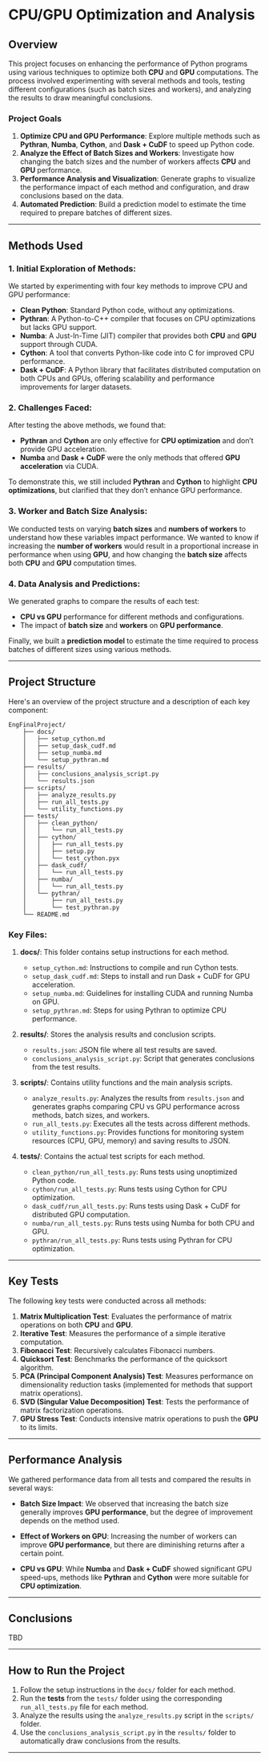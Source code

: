 # CPU/GPU Optimization and Analysis
## Overview

This project focuses on enhancing the performance of Python programs using various techniques to optimize both **CPU** and **GPU** computations. The process involved experimenting with several methods and tools, testing different configurations (such as batch sizes and workers), and analyzing the results to draw meaningful conclusions.

### Project Goals

1. **Optimize CPU and GPU Performance**: Explore multiple methods such as **Pythran**, **Numba**, **Cython**, and **Dask + CuDF** to speed up Python code.
2. **Analyze the Effect of Batch Sizes and Workers**: Investigate how changing the batch sizes and the number of workers affects **CPU** and **GPU** performance.
3. **Performance Analysis and Visualization**: Generate graphs to visualize the performance impact of each method and configuration, and draw conclusions based on the data.
4. **Automated Prediction**: Build a prediction model to estimate the time required to prepare batches of different sizes.

---

## Methods Used

### 1. **Initial Exploration of Methods**:

We started by experimenting with four key methods to improve CPU and GPU performance:

- **Clean Python**: Standard Python code, without any optimizations.
- **Pythran**: A Python-to-C++ compiler that focuses on CPU optimizations but lacks GPU support.
- **Numba**: A Just-In-Time (JIT) compiler that provides both **CPU** and **GPU** support through CUDA.
- **Cython**: A tool that converts Python-like code into C for improved CPU performance.
- **Dask + CuDF**: A Python library that facilitates distributed computation on both CPUs and GPUs, offering scalability and performance improvements for larger datasets.

### 2. **Challenges Faced**:

After testing the above methods, we found that:
- **Pythran** and **Cython** are only effective for **CPU optimization** and don’t provide GPU acceleration.
- **Numba** and **Dask + CuDF** were the only methods that offered **GPU acceleration** via CUDA.

To demonstrate this, we still included **Pythran** and **Cython** to highlight **CPU optimizations**, but clarified that they don’t enhance GPU performance.

### 3. **Worker and Batch Size Analysis**:

We conducted tests on varying **batch sizes** and **numbers of workers** to understand how these variables impact performance. We wanted to know if increasing the **number of workers** would result in a proportional increase in performance when using **GPU**, and how changing the **batch size** affects both **CPU** and **GPU** computation times.

### 4. **Data Analysis and Predictions**:

We generated graphs to compare the results of each test:
- **CPU vs GPU** performance for different methods and configurations.
- The impact of **batch size** and **workers** on **GPU performance**.

Finally, we built a **prediction model** to estimate the time required to process batches of different sizes using various methods.

---

## Project Structure

Here's an overview of the project structure and a description of each key component:
```
EngFinalProject/
    ├── docs/
    │   ├── setup_cython.md
    │   ├── setup_dask_cudf.md
    │   ├── setup_numba.md
    │   └── setup_pythran.md
    ├── results/
    │   ├── conclusions_analysis_script.py
    │   └── results.json
    ├── scripts/
    │   ├── analyze_results.py
    │   ├── run_all_tests.py
    │   └── utility_functions.py
    ├── tests/
    │   ├── clean_python/
    │   │   └── run_all_tests.py
    │   ├── cython/
    │   │   ├── run_all_tests.py
    │   │   ├── setup.py
    │   │   └── test_cython.pyx
    │   ├── dask_cudf/
    │   │   └── run_all_tests.py
    │   ├── numba/
    │   │   └── run_all_tests.py
    │   └── pythran/
    │       ├── run_all_tests.py
    │       └── test_pythran.py
    └── README.md
```

### Key Files:

1. **docs/**: This folder contains setup instructions for each method.
   - `setup_cython.md`: Instructions to compile and run Cython tests.
   - `setup_dask_cudf.md`: Steps to install and run Dask + CuDF for GPU acceleration.
   - `setup_numba.md`: Guidelines for installing CUDA and running Numba on GPU.
   - `setup_pythran.md`: Steps for using Pythran to optimize CPU performance.

2. **results/**: Stores the analysis results and conclusion scripts.
   - `results.json`: JSON file where all test results are saved.
   - `conclusions_analysis_script.py`: Script that generates conclusions from the test results.

3. **scripts/**: Contains utility functions and the main analysis scripts.
   - `analyze_results.py`: Analyzes the results from `results.json` and generates graphs comparing CPU vs GPU performance across methods, batch sizes, and workers.
   - `run_all_tests.py`: Executes all the tests across different methods.
   - `utility_functions.py`: Provides functions for monitoring system resources (CPU, GPU, memory) and saving results to JSON.

4. **tests/**: Contains the actual test scripts for each method.
   - `clean_python/run_all_tests.py`: Runs tests using unoptimized Python code.
   - `cython/run_all_tests.py`: Runs tests using Cython for CPU optimization.
   - `dask_cudf/run_all_tests.py`: Runs tests using Dask + CuDF for distributed GPU computation.
   - `numba/run_all_tests.py`: Runs tests using Numba for both CPU and GPU.
   - `pythran/run_all_tests.py`: Runs tests using Pythran for CPU optimization.

---

## Key Tests

The following key tests were conducted across all methods:

1. **Matrix Multiplication Test**: Evaluates the performance of matrix operations on both **CPU** and **GPU**.
2. **Iterative Test**: Measures the performance of a simple iterative computation.
3. **Fibonacci Test**: Recursively calculates Fibonacci numbers.
4. **Quicksort Test**: Benchmarks the performance of the quicksort algorithm.
5. **PCA (Principal Component Analysis) Test**: Measures performance on dimensionality reduction tasks (implemented for methods that support matrix operations).
6. **SVD (Singular Value Decomposition) Test**: Tests the performance of matrix factorization operations.
7. **GPU Stress Test**: Conducts intensive matrix operations to push the **GPU** to its limits.

---

## Performance Analysis

We gathered performance data from all tests and compared the results in several ways:

- **Batch Size Impact**: We observed that increasing the batch size generally improves **GPU performance**, but the degree of improvement depends on the method used.
  
- **Effect of Workers on GPU**: Increasing the number of workers can improve **GPU performance**, but there are diminishing returns after a certain point.

- **CPU vs GPU**: While **Numba** and **Dask + CuDF** showed significant GPU speed-ups, methods like **Pythran** and **Cython** were more suitable for **CPU optimization**.

---

## Conclusions

TBD

---

## How to Run the Project

1. Follow the setup instructions in the `docs/` folder for each method.
2. Run the **tests** from the `tests/` folder using the corresponding `run_all_tests.py` file for each method.
3. Analyze the results using the `analyze_results.py` script in the `scripts/` folder.
4. Use the `conclusions_analysis_script.py` in the `results/` folder to automatically draw conclusions from the results.

---
